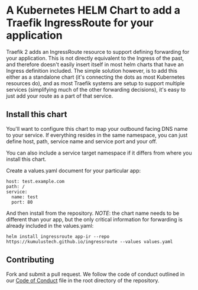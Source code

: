# A Kubernetes HELM Chart to add a Traefik IngressRoute for your application

Traefik 2 adds an IngressRoute resource to support defining forwarding for your application. This is not directly equivalent to the Ingress of the past, and therefore doesn't easily insert itself in most helm charts that have an Ingress definition included.  The simple solution however, is to add this either as a standalone chart (it's connecting the dots as most Kubernetes resources do), and as most Traefik systems are setup to support multiple services (simplifying much of the other forwarding decisions), it's easy to just add your route as a part of that service.

## Install this chart

You'll want to configure this chart to map your outbound facing DNS name to your service. If everything resides in the same namespace, you can just define host, path, service name and service port and your off.

You can also include a service target namespace if it differs from where you install this chart.

Create a values.yaml document for your particular app:

```
host: test.example.com
path: /
service:
  name: test
  port: 80
```

And then install from the repository.  *NOTE*: the chart name needs to be different than your app, but the only critical information for forwarding is already included in the values.yaml:

```
helm install ingressroute app-ir --repo https://kumulustech.github.io/ingressroute --values values.yaml
```

## Contributing

Fork and submit a pull request.  We follow the code of conduct outlined in our [Code of Conduct](CODEOFCONDUCT.md) file in the root directory of the repository.
